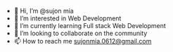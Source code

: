 - 👋 Hi, I’m @sujon mia
- 👀 I’m interested in Web Development
- 🌱 I’m currently learning Full stack Web Development
- 💞️ I’m looking to collaborate on the community
- 📫 How to reach me sujonmia.0612@gmail.com

<!---
sujonmia-06/sujonmia-06 is a ✨ special ✨ repository because its `README.md` (this file) appears on your GitHub profile.
You can click the Preview link to take a look at your changes.
--->
